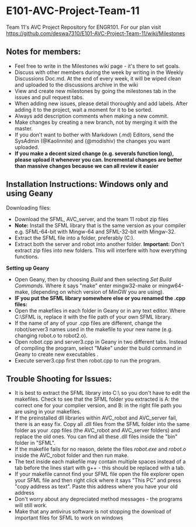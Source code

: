 # E101-AVC-Project-Team-11
Team 11's AVC Project Repository for ENGR101.
For our plan visit https://github.com/deswa7310/E101-AVC-Project-Team-11/wiki/Milestones

## Notes for members:
- Feel free to write in the Milestones wiki page - it's there to set goals.
- Discuss with other members during the week by writing in the Weekly Discussions Doc.md. At the end of every week, it will be wiped clean and uploaded to the discussions archive in the wiki
- View and create new milestones by going the milestones tab in the issues and pull request tabs.
- When adding new issues, please detail thoroughly and add labels. After adding it to the project, wait a moment for it to be sorted.
- Always add description comments when making a new commit.
- Make changes by creating a new branch, not by merging it with the master. 
- If you don't want to bother with Markdown (.md) Editors, send the SysAdmin (@Kaolinnite) and (@modishiv) the changes you want uploaded.
- **If you make a decent sized change (e.g. severals function long), please upload it whenever you can. Incremental changes are better than massive changes because we can all review it easier** 
 
## Installation Instructions: Windows only and using Geany
Downloading files:
- Download the SFML, AVC_server, and the team 11 robot zip files
 - **Note:** Install the SFML library that is the same version as your compiler e.g. SFML-64-bit with Mingw-64 and SFML-32-bit with Mingw-32.
- Extract the SFML file into a folder, preferably (C:).
- Extract both the server and robot into another folder.
**Important:** Don't extract zip files into new folders. This will interfere with how everything functions.


**Setting up Geany**
- Open Geany, then by choosing *Build* and then selecting *Set Build Commands*. Where it says "make" enter mingw32-make or mingw64-make, (depending on which version of MinGW you are using).
- **IF you put the SFML library somewhere else or you renamed the .cpp files:**
 - Open the makefiles in each folder in Geany or in any text editor. Where C:\\SFML is, replace it with the file path of your own SFML library.
 - If the name of any of your .cpp files are different, change the robot/server3 names used in the makefile to your new name (e.g. changing robot.o to robot2.o).
- Open robot.cpp and server3.cpp in Geany in two different tabs. Instead of compiling the program, select "Make" under the build command in Geany to create new executables .
- Execute server3.cpp first then robot.cpp to run the program.

## Trouble Shooting for Issues:
- It is best to extract the SFML library into C:\\ so you don't have to edit the makefiles. Check to see that the SFML folder you extracted is A: the correct one for your complier version, and B: in the right file path you are using in your makefiles.
- If the preinstalled dll libraries within AVC_robot and AVC_server fail, there is an easy fix. Copy all .dll files from the SFML folder into the same folder as your .cpp files (the AVC_robot and AVC_server folders) and replace the old ones. You can find all these .dll files inside the "bin" folder in "SFML".
- If the makefile fails for no reason, delete the files *robot.exe* and *robot.o* inside the AVC_robot folder and then run make.
- The text inside each makefile may contain multiple spaces instead of a tab before the lines start with g++ - this should be replaced with a tab.
- If your makefile cannot find your SFML file open the file explorer open your SFML file and then right click where it says "This PC" and press "copy address as text". Paste this address where you have your old address
- Don't worry about any depreciated method messages - the programs will still work. 
- Make that any antivirus software is not stopping the download of important files for SFML to work on windows 

